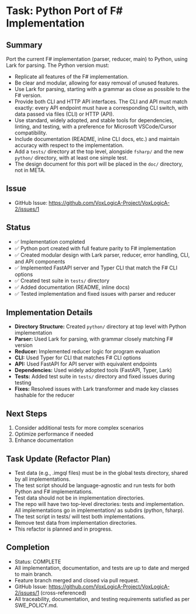 # Task: Python Port of F# Implementation

## Summary

Port the current F# implementation (parser, reducer, main) to Python, using Lark for parsing. The Python version must:

- Replicate all features of the F# implementation.
- Be clear and modular, allowing for easy removal of unused features.
- Use Lark for parsing, starting with a grammar as close as possible to the F# version.
- Provide both CLI and HTTP API interfaces. The CLI and API must match exactly: every API endpoint must have a corresponding CLI switch, with data passed via files (CLI) or HTTP (API).
- Use standard, widely adopted, and stable tools for dependencies, linting, and testing, with a preference for Microsoft VSCode/Cursor compatibility.
- Include documentation (README, inline CLI docs, etc.) and maintain accuracy with respect to the implementation.
- Add a `tests/` directory at the top level, alongside `fsharp/` and the new `python/` directory, with at least one simple test.
- The design document for this port will be placed in the `doc/` directory, not in META.

## Issue

- GitHub Issue: https://github.com/VoxLogicA-Project/VoxLogicA-2/issues/1

## Status

- ✅ Implementation completed
- ✅ Python port created with full feature parity to F# implementation
- ✅ Created modular design with Lark parser, reducer, error handling, CLI, and API components
- ✅ Implemented FastAPI server and Typer CLI that match the F# CLI options
- ✅ Created test suite in `tests/` directory
- ✅ Added documentation (README, inline docs)
- ✅ Tested implementation and fixed issues with parser and reducer

## Implementation Details

- **Directory Structure:** Created `python/` directory at top level with Python implementation
- **Parser:** Used Lark for parsing, with grammar closely matching F# version
- **Reducer:** Implemented reducer logic for program evaluation
- **CLI:** Used Typer for CLI that matches F# CLI options
- **API:** Used FastAPI for API server with equivalent endpoints
- **Dependencies:** Used widely adopted tools (FastAPI, Typer, Lark)
- **Tests:** Added test suite in `tests/` directory and fixed issues during testing
- **Fixes:** Resolved issues with Lark transformer and made key classes hashable for the reducer

## Next Steps

1. Consider additional tests for more complex scenarios
2. Optimize performance if needed
3. Enhance documentation

## Task Update (Refactor Plan)

- Test data (e.g., .imgql files) must be in the global tests directory, shared by all implementations.
- The test script should be language-agnostic and run tests for both Python and F# implementations.
- Test data should not be in implementation directories.
- The repo will have two top-level directories: tests and implementation. All implementations go in implementation/ as subdirs (python, fsharp).
- The test script in tests/ will test both implementations.
- Remove test data from implementation directories.
- This refactor is planned and in progress.

## Completion

- Status: COMPLETE
- All implementation, documentation, and tests are up to date and merged to main branch.
- Feature branch merged and closed via pull request.
- GitHub Issue: https://github.com/VoxLogicA-Project/VoxLogicA-2/issues/1 (cross-referenced)
- All traceability, documentation, and testing requirements satisfied as per SWE_POLICY.md.

